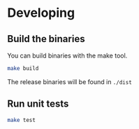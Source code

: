 # Developing

## Build the binaries

You can build binaries with the make tool.

```bash
make build
```

The release binaries will be found in `./dist`

## Run unit tests

```bash
make test
```
